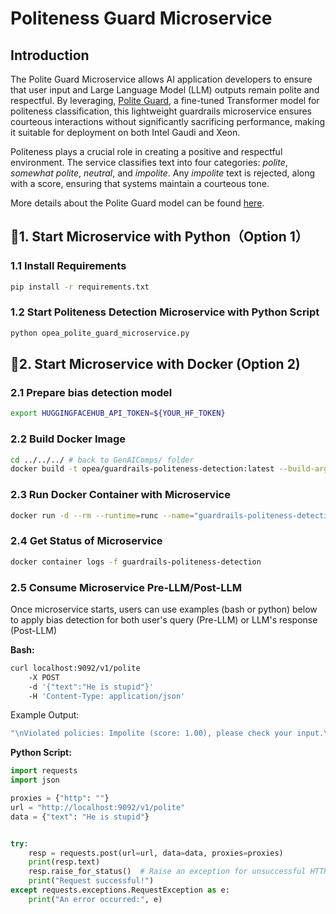 # Politeness Guard Microservice

## Introduction

The Polite Guard Microservice allows AI application developers to ensure that user input and Large Language Model (LLM) outputs remain polite and respectful. By leveraging, [Polite Guard](https://huggingface.co/Intel/polite-guard),  a fine-tuned Transformer model for politeness classification, this lightweight guardrails microservice ensures courteous interactions without significantly sacrificing performance, making it suitable for deployment on both Intel Gaudi and Xeon.

Politeness plays a crucial role in creating a positive and respectful environment. The service classifies text into four categories: *polite*, *somewhat polite*, *neutral*, and *impolite*. Any *impolite* text is rejected, along with a score, ensuring that systems maintain a courteous tone.

More details about the Polite Guard model can be found [here](https://github.com/intel/polite-guard).


## 🚀1. Start Microservice with Python（Option 1）

### 1.1 Install Requirements

```bash
pip install -r requirements.txt
```

### 1.2 Start Politeness Detection Microservice with Python Script

```bash
python opea_polite_guard_microservice.py
```

## 🚀2. Start Microservice with Docker (Option 2)

### 2.1 Prepare bias detection model

```bash
export HUGGINGFACEHUB_API_TOKEN=${YOUR_HF_TOKEN}
```

### 2.2 Build Docker Image

```bash
cd ../../../ # back to GenAIComps/ folder
docker build -t opea/guardrails-politeness-detection:latest --build-arg https_proxy=$https_proxy --build-arg http_proxy=$http_proxy -f comps/guardrails/src/polite_guard/Dockerfile .
```

### 2.3 Run Docker Container with Microservice

```bash
docker run -d --rm --runtime=runc --name="guardrails-politeness-detection" -p 9092:9092 --ipc=host -e http_proxy=$http_proxy -e https_proxy=$https_proxy -e HUGGINGFACEHUB_API_TOKEN=${HUGGINGFACEHUB_API_TOKEN} -e HF_TOKEN=${HUGGINGFACEHUB_API_TOKEN} opea/guardrails-politeness-detection:latest
```

### 2.4 Get Status of Microservice

```bash
docker container logs -f guardrails-politeness-detection
```

### 2.5 Consume Microservice Pre-LLM/Post-LLM

Once microservice starts, users can use examples (bash or python) below to apply bias detection for both user's query (Pre-LLM) or LLM's response (Post-LLM)

**Bash:**

```bash
curl localhost:9092/v1/polite
    -X POST
    -d '{"text":"He is stupid"}'
    -H 'Content-Type: application/json'
```

Example Output:

```bash
"\nViolated policies: Impolite (score: 1.00), please check your input.\n"
```

**Python Script:**

```python
import requests
import json

proxies = {"http": ""}
url = "http://localhost:9092/v1/polite"
data = {"text": "He is stupid"}


try:
    resp = requests.post(url=url, data=data, proxies=proxies)
    print(resp.text)
    resp.raise_for_status()  # Raise an exception for unsuccessful HTTP status codes
    print("Request successful!")
except requests.exceptions.RequestException as e:
    print("An error occurred:", e)
```
